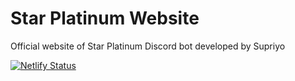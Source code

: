 # Star Platinum Website
Official website of Star Platinum Discord bot developed by Supriyo

[![Netlify Status](https://api.netlify.com/api/v1/badges/766265e6-7c36-4237-8d72-f2dcb2c066ed/deploy-status)](https://app.netlify.com/sites/star-platinum/deploys)
